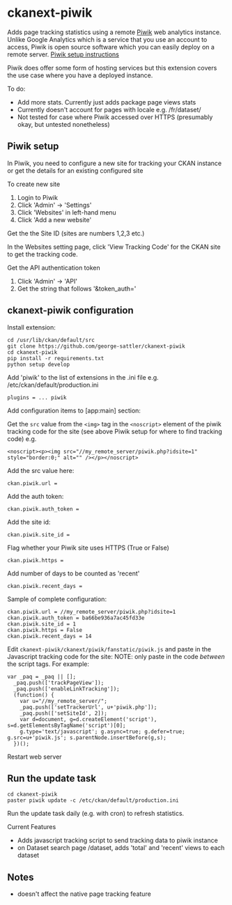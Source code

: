ckanext-piwik
==========

Adds page tracking statistics using a remote [Piwik](http://piwik.org) web analytics instance. Unlike Google Analytics which is a service that you use an account to access, Piwik is open source software which you can easily deploy on a remote server.  [Piwik setup instructions](http://piwik.org)

Piwik does offer some form of hosting services but this extension covers the use case where you have a deployed instance.

To do:

+ Add more stats. Currently just adds package page views stats
+ Currently doesn't account for pages with locale e.g. /fr/dataset/
+ Not tested for case where Piwik accessed over HTTPS (presumably okay, but untested nonetheless)  

Piwik setup
---------------
In Piwik, you need to configure a new site for tracking your CKAN instance or get the details for an existing configured site

To create new site

1. Login to Piwik
2. Click 'Admin' -> 'Settings'
3. Click 'Websites' in left-hand menu
4. Click 'Add a new website'

Get the the Site ID (sites are numbers 1,2,3 etc.)

In the Websites setting page, click 'View Tracking Code' for the CKAN site to get the tracking code.

Get the API authentication token

1. Click 'Admin' -> 'API'
2. Get the string that follows '&token_auth=' 

ckanext-piwik configuration
---------------------------

Install extension:

    cd /usr/lib/ckan/default/src
    git clone https://github.com/george-sattler/ckanext-piwik
    cd ckanext-piwik
    pip install -r requirements.txt
    python setup develop


Add 'piwik' to the list of extensions in the .ini file e.g. /etc/ckan/default/production.ini

    plugins = ... piwik


Add configuration items to [app:main] section:

Get the `src` value from the `<img>` tag in the `<noscript>` element of the piwik tracking code for the site (see above Piwik setup for where to find tracking code) e.g.

    <noscript><p><img src="//my_remote_server/piwik.php?idsite=1" style="border:0;" alt="" /></p></noscript>

Add the src value here:

    ckan.piwik.url = 

Add the auth token:

    ckan.piwik.auth_token = 
    
Add the site id:

    ckan.piwik.site_id = 
    
Flag whether your Piwik site uses HTTPS (True or False)

    ckan.piwik.https = 
    
Add number of days to be counted as 'recent'

    ckan.piwik.recent_days = 

Sample of complete configuration:

    ckan.piwik.url = //my_remote_server/piwik.php?idsite=1
    ckan.piwik.auth_token = ba66be936a7ac45fd33e
    ckan.piwik.site_id = 1
    ckan.piwik.https = False
    ckan.piwik.recent_days = 14

Edit `ckanext-piwik/ckanext/piwik/fanstatic/piwik.js` and paste in the Javascript tracking code for the site:
NOTE: only paste in the code _between_ the script tags. For example:


    var _paq = _paq || [];
      _paq.push(['trackPageView']);
      _paq.push(['enableLinkTracking']);
      (function() {
        var u="//my_remote_server/";
        _paq.push(['setTrackerUrl', u+'piwik.php']);
        _paq.push(['setSiteId', 2]);
        var d=document, g=d.createElement('script'), s=d.getElementsByTagName('script')[0];
        g.type='text/javascript'; g.async=true; g.defer=true; g.src=u+'piwik.js'; s.parentNode.insertBefore(g,s);
      })();


Restart web server


Run the update task
----------------------------
    cd ckanext-piwik
    paster piwik update -c /etc/ckan/default/production.ini

Run the update task daily (e.g. with cron) to refresh statistics.

Current Features
+ Adds javascript tracking script to send tracking data to piwik instance
+ on Dataset search page /dataset, adds 'total' and 'recent' views to each dataset

Notes
--------
+ doesn't affect the native page tracking feature
